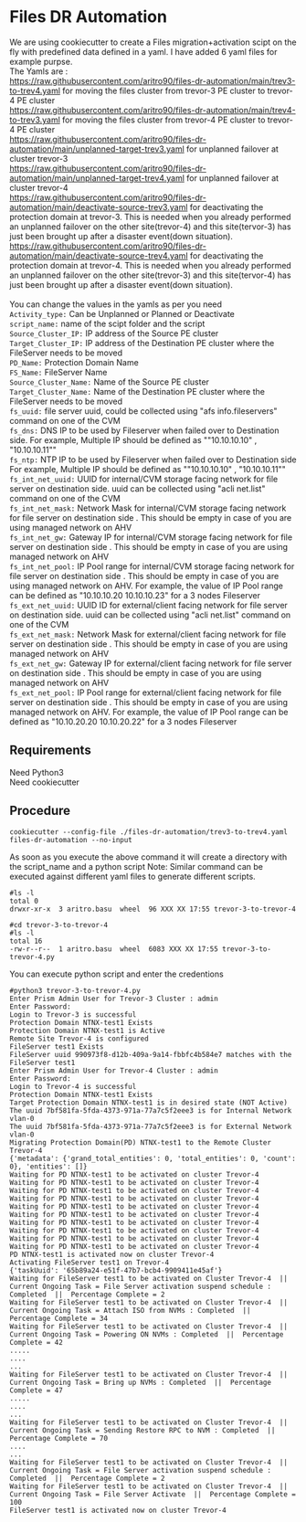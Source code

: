 # Files DR Automation

We are using cookiecutter to create a Files migration+activation scipt on the fly with predefined data defined in a yaml. I have added 6 yaml files for example purpse. <br />
The Yamls are : <br />
https://raw.githubusercontent.com/aritro90/files-dr-automation/main/trev3-to-trev4.yaml for moving the files cluster from trevor-3 PE cluster to trevor-4 PE cluster <br />
https://raw.githubusercontent.com/aritro90/files-dr-automation/main/trev4-to-trev3.yaml for moving the files cluster from trevor-4 PE cluster to trevor-4 PE cluster
<br />
https://raw.githubusercontent.com/aritro90/files-dr-automation/main/unplanned-target-trev3.yaml for unplanned failover at cluster trevor-3
<br />
https://raw.githubusercontent.com/aritro90/files-dr-automation/main/unplanned-target-trev4.yaml for unplanned failover at cluster trevor-4
<br />
https://raw.githubusercontent.com/aritro90/files-dr-automation/main/deactivate-source-trev3.yaml for deactivating the protection domain at trevor-3. This is needed when you already performed an unplanned failover on the other site(trevor-4) and this site(tervor-3) has just been brought up after a disaster event(down situation).
<br />
https://raw.githubusercontent.com/aritro90/files-dr-automation/main/deactivate-source-trev4.yaml for deactivating the protection domain at trevor-4. This is needed when you already performed an unplanned failover on the other site(trevor-3) and this site(tervor-4) has just been brought up after a disaster event(down situation).
<br />
<br />
You can change the values in the yamls as per you need <br />
```Activity_type:``` Can be Unplanned or Planned or Deactivate <br />
```script_name:``` name of the scipt folder and the script <br />
```Source_Cluster_IP:``` IP address of the Source PE cluster <br />
```Target_Cluster_IP:``` IP address of the Destination PE cluster where the FileServer needs to be moved <br />
```PD_Name:``` Protection Domain Name <br />
```FS_Name:``` FileServer Name <br />
```Source_Cluster_Name:``` Name of the Source PE cluster <br />
```Target_Cluster_Name:``` Name of the Destination PE cluster where the FileServer needs to be moved <br />
```fs_uuid:``` file server uuid, could be collected using "afs info.fileservers" command on one of the CVM <br />
```fs_dns:``` DNS IP to be used by Fileserver when failed over to Destination side. For example, Multiple IP should be defined as ""10.10.10.10" , "10.10.10.11"" <br />
```fs_ntp:``` NTP IP to be used by Fileserver when failed over to Destination side For example, Multiple IP should be defined as ""10.10.10.10" , "10.10.10.11"" <br />
```fs_int_net_uuid:``` UUID for internal/CVM storage facing network for file server on destination side. uuid can be collected using "acli net.list" command on one of the CVM <br />
```fs_int_net_mask:``` Network Mask for internal/CVM storage facing network for file server on destination side . This should be empty in case of you are using managed network on AHV <br />
```fs_int_net_gw:``` Gateway IP for internal/CVM storage facing network for file server on destination side . This should be empty in case of you are using managed network on AHV <br />
```fs_int_net_pool:``` IP Pool range for internal/CVM storage facing network for file server on destination side . This should be empty in case of you are using managed network on AHV. For example, the value of IP Pool range can be defined as "10.10.10.20 10.10.10.23" for a 3 nodes Fileserver <br />
```fs_ext_net_uuid:``` UUID ID for external/client facing network for file server on destination side. uuid can be collected using "acli net.list" command on one of the CVM <br />
```fs_ext_net_mask:``` Network Mask for external/client facing network for file server on destination side . This should be empty in case of you are using managed network on AHV <br />
```fs_ext_net_gw:``` Gateway IP for external/client facing network for file server on destination side . This should be empty in case of you are using managed network on AHV <br />
```fs_ext_net_pool:``` IP Pool range for external/client facing network for file server on destination side . This should be empty in case of you are using managed network on AHV. For example, the value of IP Pool range can be defined as "10.10.20.20 10.10.20.22" for a 3 nodes Fileserver <br />

## Requirements 
Need Python3 <br />
Need cookiecutter <br />

## Procedure 

```cookiecutter --config-file ./files-dr-automation/trev3-to-trev4.yaml files-dr-automation --no-input```

As soon as you execute the above command it will create a directory with the script_name and a python script
Note: Similar command can be executed against different yaml files to generate different scripts.

```
#ls -l
total 0
drwxr-xr-x  3 aritro.basu  wheel  96 XXX XX 17:55 trevor-3-to-trevor-4

#cd trevor-3-to-trevor-4
#ls -l
total 16
-rw-r--r--  1 aritro.basu  wheel  6083 XXX XX 17:55 trevor-3-to-trevor-4.py
```
You can execute python script and enter the credentions

```
#python3 trevor-3-to-trevor-4.py
Enter Prism Admin User for Trevor-3 Cluster : admin
Enter Password:
Login to Trevor-3 is successful
Protection Domain NTNX-test1 Exists
Protection Domain NTNX-test1 is Active
Remote Site Trevor-4 is configured
FileServer test1 Exists
FileServer uuid 990973f8-d12b-409a-9a14-fbbfc4b584e7 matches with the FileServer test1
Enter Prism Admin User for Trevor-4 Cluster : admin
Enter Password:
Login to Trevor-4 is successful
Protection Domain NTNX-test1 Exists
Target Protection Domain NTNX-test1 is in desired state (NOT Active)
The uuid 7bf581fa-5fda-4373-971a-77a7c5f2eee3 is for Internal Network vlan-0
The uuid 7bf581fa-5fda-4373-971a-77a7c5f2eee3 is for External Network vlan-0
Migrating Protection Domain(PD) NTNX-test1 to the Remote Cluster Trevor-4
{'metadata': {'grand_total_entities': 0, 'total_entities': 0, 'count': 0}, 'entities': []}
Waiting for PD NTNX-test1 to be activated on cluster Trevor-4
Waiting for PD NTNX-test1 to be activated on cluster Trevor-4
Waiting for PD NTNX-test1 to be activated on cluster Trevor-4
Waiting for PD NTNX-test1 to be activated on cluster Trevor-4
Waiting for PD NTNX-test1 to be activated on cluster Trevor-4
Waiting for PD NTNX-test1 to be activated on cluster Trevor-4
Waiting for PD NTNX-test1 to be activated on cluster Trevor-4
Waiting for PD NTNX-test1 to be activated on cluster Trevor-4
Waiting for PD NTNX-test1 to be activated on cluster Trevor-4
Waiting for PD NTNX-test1 to be activated on cluster Trevor-4
PD NTNX-test1 is activated now on cluster Trevor-4
Activating FileServer test1 on Trevor-4
{'taskUuid': '65b89a24-e51f-47b7-bcb4-9909411e45af'}
Waiting for FileServer test1 to be activated on Cluster Trevor-4  ||  Current Ongoing Task = File Server activation suspend schedule : Completed  ||  Percentage Complete = 2
Waiting for FileServer test1 to be activated on Cluster Trevor-4  ||  Current Ongoing Task = Attach ISO from NVMs : Completed  ||  Percentage Complete = 34
Waiting for FileServer test1 to be activated on Cluster Trevor-4  ||  Current Ongoing Task = Powering ON NVMs : Completed  ||  Percentage Complete = 42
.....
....
...
Waiting for FileServer test1 to be activated on Cluster Trevor-4  ||  Current Ongoing Task = Bring up NVMs : Completed  ||  Percentage Complete = 47
.....
....
...
Waiting for FileServer test1 to be activated on Cluster Trevor-4  ||  Current Ongoing Task = Sending Restore RPC to NVM : Completed  ||  Percentage Complete = 70
....
...
Waiting for FileServer test1 to be activated on Cluster Trevor-4  ||  Current Ongoing Task = File Server activation suspend schedule : Completed  ||  Percentage Complete = 2
Waiting for FileServer test1 to be activated on Cluster Trevor-4  ||  Current Ongoing Task = File Server Activate  ||  Percentage Complete = 100
FileServer test1 is activated now on cluster Trevor-4

```
